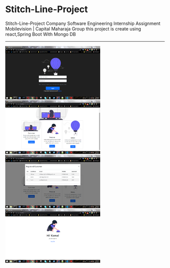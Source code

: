 # Stitch-Line-Project
Stitch-Line-Project Company Software Engineering Internship Assignment Mobilevision | Capital Maharaja Group this project is create using react,Spring Boot With Mongo DB
<hr/>

<img src="https://github.com/DilshanRajika9835/Stitch-Line-Project/blob/master/screenShot/Screen%20Shot%20(2).png" width="300" title="WhatsApp:+94766681528">
<img src="https://github.com/DilshanRajika9835/Stitch-Line-Project/blob/master/screenShot/Screen%20Shot%20(3).png" width="300" title="WhatsApp:+94766681528">
<img src="https://github.com/DilshanRajika9835/Stitch-Line-Project/blob/master/screenShot/Screen%20Shot%20(4).png" width="300" title="WhatsApp:+94766681528">
<img src="https://github.com/DilshanRajika9835/Stitch-Line-Project/blob/master/screenShot/Screen%20Shot%20(1).png" width="300" title="WhatsApp:+94766681528">
